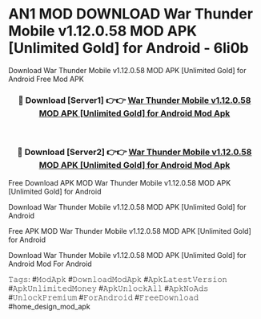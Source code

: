 # AN1 MOD DOWNLOAD War Thunder Mobile v1.12.0.58 MOD APK [Unlimited Gold] for Android - 6li0b
Download War Thunder Mobile v1.12.0.58 MOD APK [Unlimited Gold] for Android Free Mod APK

<div align="center">
<h3>🔴 Download [Server1] 👉👉 <a href="https://apk-comot.site?title=War_Thunder_Mobile_v1.12.0.58_MOD_APK_[Unlimited_Gold]_for_Android">War Thunder Mobile v1.12.0.58 MOD APK [Unlimited Gold] for Android Mod Apk</a></h3><br>

<h3>🔴 Download [Server2] 👉👉 <a href="https://apk-comot.site?title=War_Thunder_Mobile_v1.12.0.58_MOD_APK_[Unlimited_Gold]_for_Android">War Thunder Mobile v1.12.0.58 MOD APK [Unlimited Gold] for Android Mod Apk</a></h3>
</div>


Free Download APK MOD War Thunder Mobile v1.12.0.58 MOD APK [Unlimited Gold] for Android

Download War Thunder Mobile v1.12.0.58 MOD APK [Unlimited Gold] for Android 

Free APK MOD War Thunder Mobile v1.12.0.58 MOD APK [Unlimited Gold] for Android 

Download War Thunder Mobile v1.12.0.58 MOD APK [Unlimited Gold] for Android Mod For Android

𝚃𝚊𝚐𝚜: #𝙼𝚘𝚍𝙰𝚙𝚔 #𝙳𝚘𝚠𝚗𝚕𝚘𝚊𝚍𝙼𝚘𝚍𝙰𝚙𝚔 #𝙰𝚙𝚔𝙻𝚊𝚝𝚎𝚜𝚝𝚅𝚎𝚛𝚜𝚒𝚘𝚗 #𝙰𝚙𝚔𝚄𝚗𝚕𝚒𝚖𝚒𝚝𝚎𝚍𝙼𝚘𝚗𝚎𝚢 #𝙰𝚙𝚔𝚄𝚗𝚕𝚘𝚌𝚔𝙰𝚕𝚕 #𝙰𝚙𝚔𝙽𝚘𝙰𝚍𝚜 #𝚄𝚗𝚕𝚘𝚌𝚔𝙿𝚛𝚎𝚖𝚒𝚞𝚖 #𝙵𝚘𝚛𝙰𝚗𝚍𝚛𝚘𝚒𝚍 #𝙵𝚛𝚎𝚎𝙳𝚘𝚠𝚗𝚕𝚘𝚊𝚍 #home_design_mod_apk
